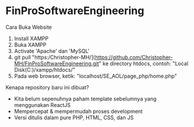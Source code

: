 # FinProSoftwareEngineering
Cara Buka Website
1. Install XAMPP
2. Buka XAMPP
3. Activate 'Apache' dan 'MySQL'
4. git pull "https:/Christopher-MH/](https://github.com/Christopher-MH/FinProSoftwareEngineering.git" ke directory htdocs, contoh: "Local Disk(C:)/xampp/htdocs/"
5. Pada web browser, ketik: "localhost/SE_AOL/page_php/home.php"

Kenapa repository baru ini dibuat?
- Kita belum sepenuhnya paham template sebelumnya yang menggunakan ReactJS
- Mempercepat & mempermudah proses development
- Versi ditulis dalam pure PHP, HTML, CSS, dan JS
